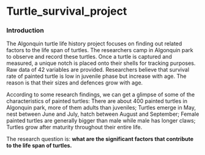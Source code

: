 # Turtle_survival_project

### Introduction

The Algonquin turtle life history project focuses on finding out related factors to the life span of turtles. The researchers camp in Algonquin park to observe and record these turtles. Once a turtle is captured and measured, a unique notch is placed onto their shells for tracking purposes. Raw data of 42 variables are provided. Researchers believe that survival rate of painted turtle is low in juvenile phase but increase with age. The reason is that their sizes and defences grow with age. 

According to some research findings, we can get a glimpse of some of the characteristics of painted turtles: There are about 400 painted turtles in Algonquin park, more of them adults than juveniles; Turtles emerge in May, nest between June and July, hatch between August and September; Female painted turtles are generally bigger than male while male has longer claws; Turtles grow after maturity throughout their entire life. 

The research question is: **what are the significant factors that contribute to the life span of turtles.**
